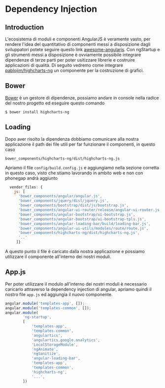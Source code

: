 # Dependency Injection

## Introduction
L'ecosistema di moduli e componenti AngularJS è veramente vasto, per rendere l'idea del quantitativo di componenti messi a disposizione dagli sviluppatori potete seguire questo link [awesome-angularjs](https://github.com/gianarb/awesome-angularjs).
Con ngStartup e gli strumenti messi a disposizione è ovviamente possibile integrare dipendenze di terze parti per poter usitizzare librerie e costruire applicazioni di qualità. Di seguito vedremo come integrare [pablojim/highcharts-ng](https://github.com/pablojim/highcharts-ng)
un componente per la costruzione di grafici.

## Bower
[Bower](http://bower.io) è un gestore di dipendenze, possiamo andare in console nella radice del nostro progetto ed eseguire questo comando

```
$ bower install highcharts-ng
```

## Loading
Dopo aver risolto la dipendenza dobbiamo comunicare alla nostra applicazione il path dei file utili per far funzionare il componenti, in questo caso
```
bower_components/highcharts-ng/dist/highcharts-ng.js
```

Apriamo il file `config/build.config.js` e aggiungiamo nella sezione corretta in questo caso, visto che stiamo lavorando in ambito web e non con phonegap andrà aggiunto
```javascript
  vendor_files: {
    js: [
      'bower_components/angular/angular.js',
      'bower_components/jquery/dist/jquery.js',
      'bower_components/bootstrap/dist/js/bootstrap.js',
      'bower_components/angular-ui-router/release/angular-ui-router.js',
      'bower_components/angular-bootstrap/ui-bootstrap.js',
      'bower_components/angular-bootstrap/ui-bootstrap-tpls.js',
      'bower_components/angular-loading-bar/build/loading-bar.js',
      'bower_components/angular-ui-utils/modules/route/route.js',
      'bower_components/highcharts-ng/dist/highcharts-ng.js',
      '..'
     ]}
```

A questo punto il file è caricato dalla nostra applicazione e possiamo utilizzare il componente all'interno dei nostri moduli.

## App.js
Per poter utilizzare il modulo all'interno dei nostri moduli è necessario caricarlo attraverso la dependency injection di angular, apriamo quindi il nostro file `app.js` ed aggiungia il nuovo componente.

```javascript
angular.module('templates-app', []);
angular.module('templates-common', []);
angular.module(
        'ng-startup',
        [
            'templates-app',
            'templates-common',
            'angulartics',
            'angulartics.google.analytics',
            'LocalStorageModule',
            'ngAnimate',
            'ngSanitize',
            'angular-loading-bar',
            'templates-app',
            'templates-common',
            'highcharts-ng',
            '...',
        ])
```
